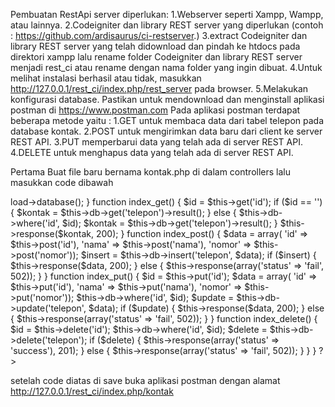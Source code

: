 Pembuatan RestApi server diperlukan:
1.Webserver seperti Xampp, Wampp, atau lainnya.
2.Codeigniter dan library REST server yang diperlukan (contoh : https://github.com/ardisaurus/ci-restserver.)
3.extract Codeigniter dan library REST server yang telah didownload dan pindah ke htdocs pada direktori xampp lalu rename folder Codeigniter dan library REST server menjadi rest_ci atau rename dengan nama folder yang ingin dibuat.
4.Untuk melihat instalasi berhasil atau tidak, masukkan  http://127.0.0.1/rest_ci/index.php/rest_server pada browser.
5.Melakukan konfigurasi database.
Pastikan untuk mendownload dan menginstall aplikasi postman di https://www.postman.com
    Pada aplikasi postman terdapat beberapa metode yaitu :
    1.GET untuk membaca data dari tabel telepon pada database kontak.
    2.POST untuk mengirimkan data baru dari client ke server REST API.
    3.PUT memperbarui data yang telah ada di server REST API.
    4.DELETE untuk menghapus data yang telah ada di server REST API.

Pertama Buat file baru bernama kontak.php di dalam controllers lalu masukkan code dibawah

<?php

defined('BASEPATH') OR exit('No direct script access allowed');

require APPPATH . '/libraries/REST_Controller.php';
use Restserver\Libraries\REST_Controller;

class Kontak extends REST_Controller {

    function __construct($config = 'rest') {
        parent::__construct($config);
        $this->load->database();
    }

    function index_get() {
        $id = $this->get('id');
        if ($id == '') {
            $kontak = $this->db->get('telepon')->result();
        } else {
            $this->db->where('id', $id);
            $kontak = $this->db->get('telepon')->result();
        }
        $this->response($kontak, 200);
    }

    function index_post() {
        $data = array(
                    'id'           => $this->post('id'),
                    'nama'          => $this->post('nama'),
                    'nomor'    => $this->post('nomor'));
        $insert = $this->db->insert('telepon', $data);
        if ($insert) {
            $this->response($data, 200);
        } else {
            $this->response(array('status' => 'fail', 502));
        }
    }

    function index_put() {
        $id = $this->put('id');
        $data = array(
                    'id'       => $this->put('id'),
                    'nama'          => $this->put('nama'),
                    'nomor'    => $this->put('nomor'));
        $this->db->where('id', $id);
        $update = $this->db->update('telepon', $data);
        if ($update) {
            $this->response($data, 200);
        } else {
            $this->response(array('status' => 'fail', 502));
        }
    }

    function index_delete() {
        $id = $this->delete('id');
        $this->db->where('id', $id);
        $delete = $this->db->delete('telepon');
        if ($delete) {
            $this->response(array('status' => 'success'), 201);
        } else {
            $this->response(array('status' => 'fail', 502));
        }
    }

}
?>

setelah code diatas di save buka aplikasi postman dengan alamat http://127.0.0.1/rest_ci/index.php/kontak